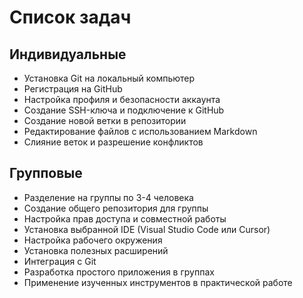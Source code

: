 # Список задач

## Индивидуальные
- Установка Git на локальный компьютер
- Регистрация на GitHub
- Настройка профиля и безопасности аккаунта
- Создание SSH-ключа и подключение к GitHub
- Создание новой ветки в репозитории
- Редактирование файлов с использованием Markdown
- Слияние веток и разрешение конфликтов


## Групповые 
- Разделение на группы по 3-4 человека
- Создание общего репозитория для группы
- Настройка прав доступа и совместной работы
- Установка выбранной IDE (Visual Studio Code или Cursor)
- Настройка рабочего окружения
- Установка полезных расширений
- Интеграция с Git
- Разработка простого приложения в группах
- Применение изученных инструментов в практической работе


